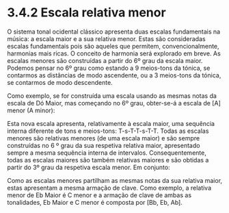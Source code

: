 # 3.4.2 Escala relativa menor

O sistema tonal ocidental clássico apresenta duas escalas fundamentais na música: a escala maior e a sua relativa menor. Estas são consideradas escalas fundamentais pois são aqueles que permitem, convencionalmente, harmonias mais ricas. O conceito de harmonia será explorado em breve. As escalas menores são construídas a partir do 6º grau da escala maior. Podemos pensar no 6º grau como estando a 9 meios-tons da tónica, se contarmos as distâncias de modo ascendente, ou a 3 meios-tons da tónica, se contarmos de modo descendente.

Como exemplo, se for construída uma escala usando as mesmas notas da escala de Dó Maior, mas começando no 6º grau, obter-se-á a escala de \[A] menor (A minor):

Esta nova escala apresenta, relativamente à escala maior, uma sequência interna diferente de tons e meios-tons: T-s-T-T-s-T-T. Todas as escalas menores são relativas menores (de uma escala maior) e são sempre construídas no 6 º grau da sua respetiva relativa maior, apresentado sempre a mesma sequência interna de intervalos. Consequentemente, todas as escalas maiores são também relativas maiores e são obtidas a partir do 3º grau da respetiva escala menor. Em conjunto:

Como as escalas menores partilham as mesmas notas da sua relativa maior, estas apresentam a mesma armação de clave. Como exemplo, a relativa menor de Eb Maior é C menor e a armação de clave de ambas as tonalidades, Eb Maior e C menor é composta por \[Bb, Eb, Ab].
